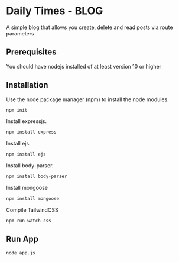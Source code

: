 # Daily Times - BLOG

A simple blog that allows you create, delete and read posts via route parameters

## Prerequisites

You should have nodejs installed of at least version 10 or higher

## Installation

Use the node package manager (npm) to install the node modules.

```bash
npm init
```
Install expressjs.

```bash
npm install express
```
Install ejs.

```bash
npm install ejs
```
Install body-parser.

```bash
npm install body-parser
```
Install mongoose

```bash
npm install mongoose
```

Compile TailwindCSS

```bash
npm run watch-css
```

## Run App

```bash
node app.js
```

